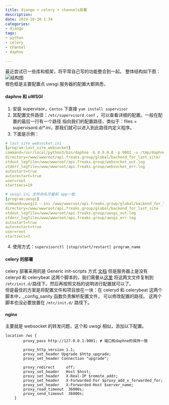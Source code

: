 ```yaml
---
title: django + celery + channels部署  
description:  
date: 2019-10-30 1:34  
categories:
- django   
tags:  
- python  
- celery
- channel
- daphne
 
---
```

最近尝试已一些库和框架，将平常自己写的功能整合到一起。
整体结构如下图：  
![结构图](http://qiniu2.freaks.group/站点架构.jpg)   
橙色框是主要配置点
uwsgi 服务器的配置大都熟悉，

#### daphne 和 uWSGI 
1. 安装 supervisor，`Centos` 下直接 `yum install supervisor` 
2. 其配置文件路径：`/etc/supervisord.conf` ，可以查看详细的配置。一般在配置的最后一行有一个路径
指向我们的配置路径，类似于：files = supervisord.d/*.ini，那我们就可以进入到此路径内定义程序。  
3. 下面是示例：
```yaml
# last_site_websocket.ini
[program:last_site_websocket]
command=/usr/local/python3/bin/daphne -b 0.0.0.0 -p 9001 -u /tmp/daphne.sock backend_for_last_site.asgi:application
directory=/www/wwwroot/api.freaks.group/global/backend_for_last_site/
stdout_logfile=/www/wwwroot/api.freaks.group/websocket_out.log
stderr_logfile=/www/wwwroot/api.freaks.group/websocket_err.log
autostart=true
autorestart=true
user=root
startsecs=10
```
```yaml
# uwsgi.ini 文件命名尽量和 app一致
[program:uwsgi]
command=uwsgi3 --ini /www/wwwroot/api.freaks.group/global/backend_for_last_site/uwsgi.ini
directory=/www/wwwroot/api.freaks.group/global/backend_for_last_site
stdout_logfile=/www/wwwroot/api.freaks.group/uwsgi_out.log
stderr_logfile=/www/wwwroot/api.freaks.group/uwsgi_err.log
autostart=true
autorestart=true
user=root
startsecs=3
```
4. 使用方式：`supervisorctl [stop/start/restart] program_name`

#### celery 的部署
celery 部署采用的是 Generic init-scripts 方式 [文档](http://docs.celeryproject.org/en/latest/userguide/daemonizing.html#generic-init-scripts)
但是服务器上是没有 celeryd 和 celerybeat 这两个脚本的，我们需要从[这里](https://github.com/celery/celery/tree/master/extra/generic-init.d/)
将这两文文件复制到 `/etc/init.d/`路径下。然后再按照文档的说明进行配置就可以了。  
但是最佳的方案是将配置文件和项目放在一块：在 celeryd 和 celerybeat 这两个脚本中，_config_sanity 函数负责解析配置文件，
可以修改配置的路径。
这两个脚本也没必要放置在 `/etc/init.d/` 路径下。

#### nginx 
主要就是 websocket 的转发问题，这个和 uwsgi 相似，添加以下配置。
```
location /ws {
        proxy_pass http://127.0.0.1:9001; # 端口和daphne的保持一致

        proxy_http_version 1.1;
        proxy_set_header Upgrade $http_upgrade;
        proxy_set_header Connection "upgrade";

        proxy_redirect     off;
        proxy_set_header   Host $host;
        proxy_set_header   X-Real-IP $remote_addr;
        proxy_set_header   X-Forwarded-For $proxy_add_x_forwarded_for;
        proxy_set_header   X-Forwarded-Host $server_name;
        proxy_read_timeout  36000s;
        proxy_send_timeout  36000s;
    }
```

